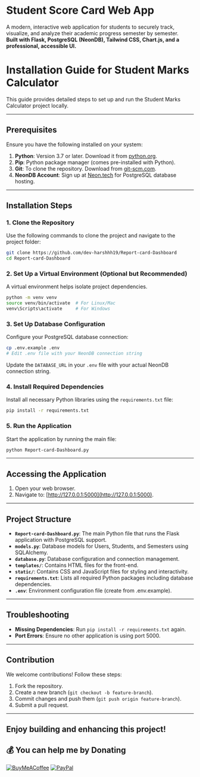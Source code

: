 # Student Score Card Web App

A modern, interactive web application for students to securely track, visualize, and analyze their academic progress semester by semester.  
**Built with Flask, PostgreSQL (NeonDB), Tailwind CSS, Chart.js, and a professional, accessible UI.**

# Installation Guide for Student Marks Calculator  

This guide provides detailed steps to set up and run the Student Marks Calculator project locally.

---

## Prerequisites  
Ensure you have the following installed on your system:  
1. **Python**: Version 3.7 or later. Download it from [python.org](https://www.python.org/).  
2. **Pip**: Python package manager (comes pre-installed with Python).  
3. **Git**: To clone the repository. Download from [git-scm.com](https://git-scm.com/).  
4. **NeonDB Account**: Sign up at [Neon.tech](https://neon.tech) for PostgreSQL database hosting.

---

## Installation Steps  

### 1. Clone the Repository  
Use the following commands to clone the project and navigate to the project folder:  
```bash
git clone https://github.com/dev-harshhh19/Report-card-Dashboard
cd Report-card-Dashboard
```  

### 2. Set Up a Virtual Environment (Optional but Recommended)  
A virtual environment helps isolate project dependencies.  
```bash
python -m venv venv  
source venv/bin/activate  # For Linux/Mac  
venv\Scripts\activate     # For Windows  
```  

### 3. Set Up Database Configuration
Configure your PostgreSQL database connection:
```bash
cp .env.example .env
# Edit .env file with your NeonDB connection string
```

Update the `DATABASE_URL` in your `.env` file with your actual NeonDB connection string.

### 4. Install Required Dependencies  
Install all necessary Python libraries using the `requirements.txt` file:  
```bash
pip install -r requirements.txt
```  

### 5. Run the Application  
Start the application by running the main file:  
```bash
python Report-card-Dashboard.py
```  

---

## Accessing the Application  

1. Open your web browser.  
2. Navigate to: [http://127.0.0.1:5000](http://127.0.0.1:5000).  

---

## Project Structure  

- **`Report-card-Dashboard.py`**: The main Python file that runs the Flask application with PostgreSQL support.  
- **`models.py`**: Database models for Users, Students, and Semesters using SQLAlchemy.
- **`database.py`**: Database configuration and connection management.
- **`templates/`**: Contains HTML files for the front-end.  
- **`static/`**: Contains CSS and JavaScript files for styling and interactivity.  
- **`requirements.txt`**: Lists all required Python packages including database dependencies.
- **`.env`**: Environment configuration file (create from .env.example).  

---

## Troubleshooting  

- **Missing Dependencies**: Run `pip install -r requirements.txt` again.  
- **Port Errors**: Ensure no other application is using port 5000.  

---

## Contribution  

We welcome contributions! Follow these steps:  
1. Fork the repository.  
2. Create a new branch (`git checkout -b feature-branch`).  
3. Commit changes and push them (`git push origin feature-branch`).  
4. Submit a pull request.  

---

Enjoy building and enhancing this project!
---
## 💰 You can help me by Donating
  [![BuyMeACoffee](https://img.shields.io/badge/Buy%20Me%20a%20Coffee-ffdd00?style=for-the-badge&logo=buy-me-a-coffee&logoColor=black)](https://buymeacoffee.com/dev.harhhh) [![PayPal](https://img.shields.io/badge/PayPal-00457C?style=for-the-badge&logo=paypal&logoColor=white)](https://paypal.me/HarshadNikam388) 
